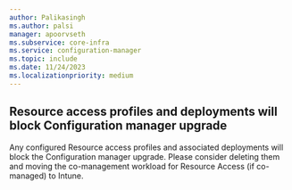 ```yaml
---
author: Palikasingh
ms.author: palsi
manager: apoorvseth
ms.subservice: core-infra
ms.service: configuration-manager
ms.topic: include
ms.date: 11/24/2023
ms.localizationpriority: medium
---
```


## <a name="bkmk_RAblock"></a> Resource access profiles and deployments will block Configuration manager upgrade

<!--24784009-->
Any configured Resource access profiles and associated deployments will block the Configuration manager upgrade. Please consider deleting them and moving the co-management workload for Resource Access (if co-managed) to Intune.
